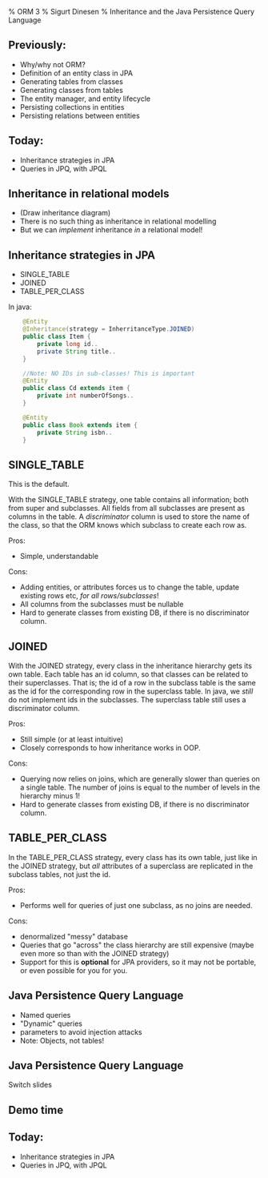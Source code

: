 % ORM 3
% Sigurt Dinesen
% Inheritance and the Java Persistence Query Language

## Previously:
  * Why/why not ORM?
  * Definition of an entity class in JPA
  * Generating tables from classes
  * Generating classes from tables
  * The entity manager, and entity lifecycle
  * Persisting collections in entities
  * Persisting relations between entities

## Today:

  * Inheritance strategies in JPA
  * Queries in JPQ, with JPQL

## Inheritance in relational models

  * (Draw inheritance diagram)
  * There is no such thing as inheritance in relational modelling
  * But we can _implement_ inheritance _in_ a relational model!

## Inheritance strategies in JPA

  * SINGLE\_TABLE
  * JOINED
  * TABLE\_PER\_CLASS

In java:
```java
	@Entity
	@Inheritance(strategy = InherritanceType.JOINED)
	public class Item {
		private long id..
		private String title..
	}

	//Note: NO IDs in sub-classes! This is important
	@Entity
	public class Cd extends item {
		private int numberOfSongs..
	}

	@Entity
	public class Book extends item {
		private String isbn..
	}
```

## SINGLE\_TABLE

This is the default.

With the SINGLE\_TABLE strategy, one table contains all information; both from
super and subclasses. All fields from all subclasses are present as columns in
the table. A _discriminator_ column is used to store the name of the class, so
that the ORM knows which subclass to create each row as.

Pros:

  * Simple, understandable

Cons:

  * Adding entities, or attributes forces us to change the table, update
    existing rows etc, _for all rows/subclasses_!
  * All columns from the subclasses must be nullable
  * Hard to generate classes from existing DB, if there is no discriminator
    column.

## JOINED

With the JOINED strategy, every class in the inheritance hierarchy gets its own
table. Each table has an id column, so that classes can be related to their
superclasses. That is; the id of a row in the subclass table is the same as the
id for the corresponding row in the superclass table. In java, we _still_ do not
implement ids in the subclasses.
The superclass table still uses a discriminator column.

Pros:

  * Still simple (or at least intuitive)
  * Closely corresponds to how inheritance works in OOP.

Cons:

  * Querying now relies on joins, which are generally slower than queries on a
    single table. The number of joins is equal to the number of levels in the
    hierarchy minus 1!
  * Hard to generate classes from existing DB, if there is no discriminator
    column.

## TABLE\_PER\_CLASS

In the TABLE\_PER\_CLASS strategy, every class has its own table, just like in the
JOINED strategy, but _all_ attributes of a superclass are replicated in the
subclass tables, not just the id.

Pros:

  * Performs well for queries of just one subclass, as no joins are needed.

Cons:

  * denormalized "messy" database
  *  Queries that go "across" the class hierarchy are still expensive (maybe
     even more so than with the JOINED strategy)
  * Support for this is **optional** for JPA providers, so it may not be
    portable, or even possible for you for you.

## Java Persistence Query Language

  * Named queries
  * "Dynamic" queries
  * parameters to avoid injection attacks
  * Note: Objects, not tables!


## Java Persistence Query Language
Switch slides

## Demo time
<!--
Dell's customer database in postgresql  
(because we are awesome, and postgres is awesome, so us + postgres is awesome\*2)
-->

## Today:
  * Inheritance strategies in JPA
  * Queries in JPQ, with JPQL
